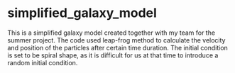 # simplified_galaxy_model

This is a simplified galaxy model created together with my team for the summer project.
The code used leap-frog method to calculate the velocity and position of the particles after certain time duration.
The initial condition is set to be spiral shape, as it is difficult for us at that time to introduce a random initial condition. 
